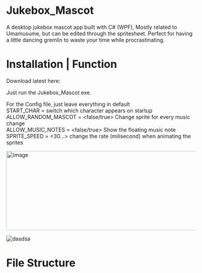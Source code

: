 # Jukebox_Mascot
A desktop jukebox mascot app built with C# (WPF), Mostly related to Umamusume, but can be edited through the spritesheet.
Perfect for having a little dancing gremlin to waste your time while procrastinating.

# Installation | Function
Download latest here:

Just run the Jukebox_Mascot exe.

For the Config file, just leave everything in default <br />
START_CHAR = <Name of Character> switch which character appears on startup<br />
ALLOW_RANDOM_MASCOT = <false/true> Change sprite for every music change<br />
ALLOW_MUSIC_NOTES = <false/true> Show the floating music note<br />
SPRITE_SPEED = <30...> change the rate (milisecond) when animating the sprites<br />

<img width="556" height="211" alt="image" src="https://github.com/user-attachments/assets/e40aa18b-fcd7-4c1d-be6a-d278c8c4615a" />


![dasdsa](https://github.com/user-attachments/assets/769d2fc3-6b90-4dfe-a767-3fd6c33513d9)

# File Structure
